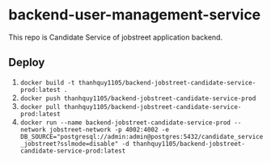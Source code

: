# backend-user-management-service
This repo is Candidate Service of jobstreet application backend.

## Deploy

1. ```docker build -t thanhquy1105/backend-jobstreet-candidate-service-prod:latest .```
2. ```docker push thanhquy1105/backend-jobstreet-candidate-service-prod```
3. ```docker pull thanhquy1105/backend-jobstreet-candidate-service-prod:latest```
4. ```docker run --name backend-jobstreet-candidate-service-prod --network jobstreet-network -p 4002:4002 -e DB_SOURCE="postgresql://admin:admin@postgres:5432/candidate_service_jobstreet?sslmode=disable" -d thanhquy1105/backend-jobstreet-candidate-service-prod:latest```